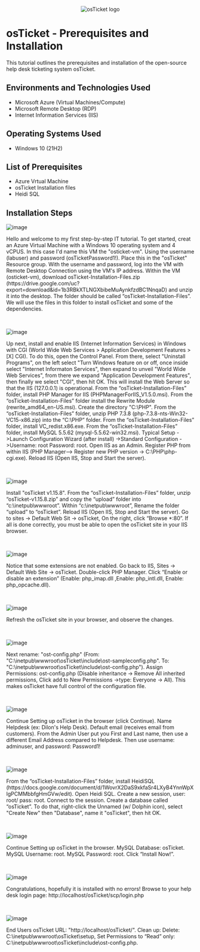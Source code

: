 <p align="center">
<img src="https://i.imgur.com/Clzj7Xs.png" alt="osTicket logo"/>
</p>

<h1>osTicket - Prerequisites and Installation</h1>
This tutorial outlines the prerequisites and installation of the open-source help desk ticketing system osTicket.<br />




<h2>Environments and Technologies Used</h2>

- Microsoft Azure (Virtual Machines/Compute)
- Microsoft Remote Desktop (RDP)
- Internet Information Services (IIS)

<h2>Operating Systems Used </h2>

- Windows 10</b> (21H2)

<h2>List of Prerequisites</h2>

- Azure Vrtual Machine
- osTicket Installation files
- Heidi SQL
  


<h2>Installation Steps</h2>

![image](https://github.com/user-attachments/assets/df81e24f-e702-46f0-a5de-f906c70d4fbb)

<p>
Hello and welcome to my first step-by-step IT tutorial. To get started, creat an Azure Virtual Machine with a Windows 10 operating system and 4 vCPUS. In this case I'd name this VM the "osticket-vm". Using the username (labuser) and password (osTicketPassword1!). Place this in the "osTicket" Resource group. With the username and password, log into the VM with Remote Desktop Connection using the VM's IP address. Within the VM (osticket-vm), download osTicket-Installation-Files.zip (https://drive.google.com/uc?export=download&id=1b3RBkXTLNGXbibeMuAynkfzdBC1NnqaD) and unzip it into the desktop. The folder should be called “osTicket-Installation-Files”. We will use the files in this folder to install osTicket and some of the dependencies.
</p>
<br />

![image](https://github.com/user-attachments/assets/23d21404-8641-45af-92f8-8461eb400846)

<p>
Up next, install and enable IIS (Internet Information Services) in Windows with CGI (World Wide Web Services > Application Development Features > [X] CGI). To do this, open the Control Panel. From there, select "Uninstall Programs", on the left select "Turn Windows feature on or off, once inside select "Internet Informaton Services", then expand to unveil "World Wide Web Services", from there we expand "Application Development Features", then finally we select "CGI", then hit OK. This will install the Web Server so that the IIS (127.0.0.1) is operational.  
From the “osTicket-Installation-Files” folder, install PHP Manager for IIS (PHPManagerForIIS_V1.5.0.msi). From the “osTicket-Installation-Files” folder install the Rewrite Module (rewrite_amd64_en-US.msi). Create the directory "C:\PHP". 
From the “osTicket-Installation-Files” folder, unzip PHP 7.3.8 (php-7.3.8-nts-Win32-VC15-x86.zip) into the “C:\PHP” folder. From the “osTicket-Installation-Files” folder, install VC_redist.x86.exe. From the “osTicket-Installation-Files” folder, install MySQL 5.5.62 (mysql-5.5.62-win32.msi). Typical Setup ->Launch Configuration Wizard (after install) ->Standard Configuration ->Username: root Password: root. Open IIS as an Admin. Register PHP from within IIS (PHP Manager--> Register new PHP version -> C:\PHP\php-cgi.exe). Reload IIS (Open IIS, Stop and Start the server).

</p>
<br />

![image](https://github.com/user-attachments/assets/7d07bb1a-4d4b-4bab-898c-911e014c72d6)

<p>
Install "osTicket v1.15.8". From the “osTicket-Installation-Files” folder, unzip “osTicket-v1.15.8.zip” and copy the “upload” folder into “c:\inetpub\wwwroot”. Within “c:\inetpub\wwwroot”, Rename the folder “upload” to “osTicket”. Reload IIS (Open IIS, Stop and Start the server). Go to sites -> Default Web Sit -> osTicket, On the right, click “Browse *:80”. If all is done correctly, you must be able to open the osTicket site in your IIS browser.
</p>
<br />


![image](https://github.com/user-attachments/assets/ed647679-bf53-439e-93e4-c73ea4c39859)

<p>
Notice that some extensions are not enabled. Go back to IIS, Sites -> Default Web Site -> osTicket. Double-click PHP Manager. Click “Enable or disable an extension” (Enable: php_imap.dll ,Enable: php_intl.dll, Enable: php_opcache.dll). 

</p>
<br />


![image](https://github.com/user-attachments/assets/28969299-b981-4cc1-b57f-2062e5bfbd89)

<p>
Refresh the osTicket site in your browser, and observe the changes.
</p>
<br />

![image](https://github.com/user-attachments/assets/92471705-bc6a-4dd6-91e2-0eabe22e78db)

<p>
Next rename: "ost-config.php" (From: "C:\inetpub\wwwroot\osTicket\include\ost-sampleconfig.php". To: "C:\inetpub\wwwroot\osTicket\include\ost-config.php"). Assign Permissions: ost-config.php (Disable inheritance -> Remove All inherited permissions, Click add to New Permissions ->type: Everyone -> All). This makes osTicket have full control of the configuration file.

</p>
<br />

![image](https://github.com/user-attachments/assets/97f57258-e6e5-4c00-be07-105bc7ba44de)

<p>
Continue Setting up osTicket in the browser (click Continue). Name Helpdesk (ex: Dilon's Help Desk). Default email (receives email from customers). From the Admin User put you First and Last name, then use a different Email Address compared to Helpdesk. Then use username: adminuser, and password: Password1!
</p>
<br />

![image](https://github.com/user-attachments/assets/e4eb2c70-693b-473f-bf7f-6f113bc27759)

<p>
From the “osTicket-Installation-Files” folder, install HeidiSQL (https://docs.google.com/document/d/1WovrX2DaS9xkfaSr4LXyB4YnnWpXIgPCMMbbfgHmGVw/edit). Open Heidi SQL. Create a new session, user: root/ pass: root. Connect to the session. Create a database called “osTicket”. To do that, right-click the Unnamed (w/ Dolphin icon), select "Create New" then "Database", name it "osTicket", then hit OK.

</p>
<br />

![image](https://github.com/user-attachments/assets/fe7600c0-f412-42ec-a470-9ab5cef152ee)

<p>
Continue Setting up osTicket in the browser. MySQL Database: osTicket. MySQL Username: root. MySQL Password: root. Click “Install Now!”. 

</p>
<br />

![image](https://github.com/user-attachments/assets/bfef09d6-c5cb-435b-ae73-37253e8a5e1e)

<p>
Congratulations, hopefully it is installed with no errors! Browse to your help desk login page:
http://localhost/osTicket/scp/login.php 
</p>
<br />

![image](https://github.com/user-attachments/assets/013f48ca-3eaa-42f3-a6a7-dd6b30dd382d)

<p>
End Users osTicket URL: "http://localhost/osTicket/". Clean up: Delete: C:\inetpub\wwwroot\osTicket\setup, Set Permissions to “Read” only: C:\inetpub\wwwroot\osTicket\include\ost-config.php.
</p>
<br />
